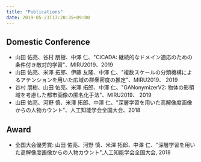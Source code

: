```yaml
---
title: "Publications"
date: 2019-05-23T17:20:35+09:00
---
```

## Domestic Conference
- 山田 佑亮、谷村 朋樹、中澤 仁、"CiCADA: 継続的なドメイン適応のための条件付き敵対的学習"、MIRU2019、2019
- 山田 佑亮、米澤 拓郎、伊藤 友隆、中澤 仁、"複数スケールの分類機構によるアテンションを用いた広域の群衆密度の推定"、MIRU2019、 2019
- 谷村 朋樹、山田 佑亮、米澤 拓郎、中澤 仁、"GANonymizerV2: 物体の影領域を考慮した都市画像の匿名化手法"、MIRU2019、 2019
- 山田 佑亮、河野 慎、米澤 拓郎、中澤 仁、"深層学習を用いた高解像度画像からの人物カウント"、人工知能学会全国大会、2018

## Award
- 全国大会優秀賞: 山田 佑亮、河野 慎、米澤 拓郎、中澤 仁、"深層学習を用いた高解像度画像からの人物カウント",人工知能学会全国大会, 2018
